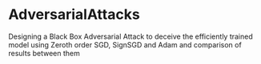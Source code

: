 # AdversarialAttacks
Designing a Black Box Adversarial Attack to deceive the efficiently trained model using Zeroth order SGD, SignSGD and Adam and comparison of results between them
